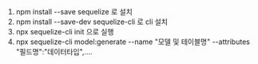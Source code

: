 1. npm install --save sequelize 로 설치
2. npm install --save-dev sequelize-cli 로 cli 설치
3. npx sequelize-cli init 으로 실행
4. npx sequelize-cli model:generate --name "모델 및 테이블명" --attributes "필드명":"데이터타입",....